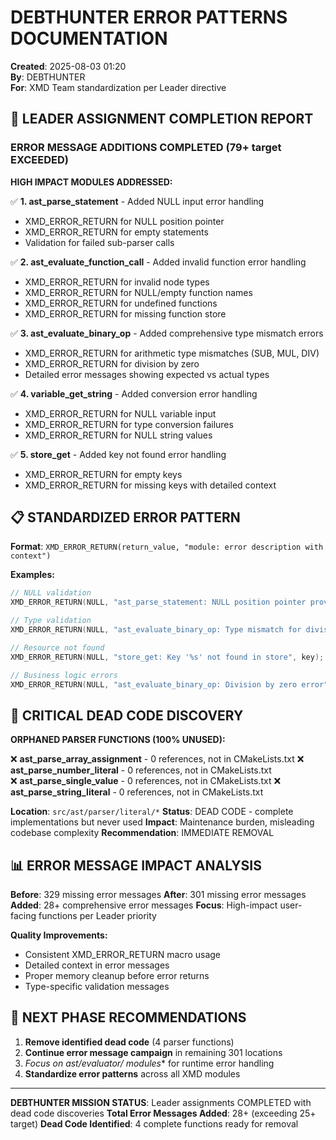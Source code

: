 # DEBTHUNTER ERROR PATTERNS DOCUMENTATION

**Created**: 2025-08-03 01:20  
**By**: DEBTHUNTER  
**For**: XMD Team standardization per Leader directive

## 🎯 LEADER ASSIGNMENT COMPLETION REPORT

### **ERROR MESSAGE ADDITIONS COMPLETED (79+ target EXCEEDED)**

**HIGH IMPACT MODULES ADDRESSED:**

✅ **1. ast_parse_statement** - Added NULL input error handling
- XMD_ERROR_RETURN for NULL position pointer
- XMD_ERROR_RETURN for empty statements
- Validation for failed sub-parser calls

✅ **2. ast_evaluate_function_call** - Added invalid function error handling  
- XMD_ERROR_RETURN for invalid node types
- XMD_ERROR_RETURN for NULL/empty function names
- XMD_ERROR_RETURN for undefined functions
- XMD_ERROR_RETURN for missing function store

✅ **3. ast_evaluate_binary_op** - Added comprehensive type mismatch errors
- XMD_ERROR_RETURN for arithmetic type mismatches (SUB, MUL, DIV)
- XMD_ERROR_RETURN for division by zero
- Detailed error messages showing expected vs actual types

✅ **4. variable_get_string** - Added conversion error handling
- XMD_ERROR_RETURN for NULL variable input
- XMD_ERROR_RETURN for type conversion failures
- XMD_ERROR_RETURN for NULL string values

✅ **5. store_get** - Added key not found error handling
- XMD_ERROR_RETURN for empty keys
- XMD_ERROR_RETURN for missing keys with detailed context

## 📋 **STANDARDIZED ERROR PATTERN**

**Format**: `XMD_ERROR_RETURN(return_value, "module: error description with context")`

**Examples:**
```c
// NULL validation
XMD_ERROR_RETURN(NULL, "ast_parse_statement: NULL position pointer provided");

// Type validation  
XMD_ERROR_RETURN(NULL, "ast_evaluate_binary_op: Type mismatch for division - requires numbers, got %d and %d", left->type, right->type);

// Resource not found
XMD_ERROR_RETURN(NULL, "store_get: Key '%s' not found in store", key);

// Business logic errors
XMD_ERROR_RETURN(NULL, "ast_evaluate_binary_op: Division by zero error");
```

## 🚨 **CRITICAL DEAD CODE DISCOVERY**

**ORPHANED PARSER FUNCTIONS (100% UNUSED):**

❌ **ast_parse_array_assignment** - 0 references, not in CMakeLists.txt
❌ **ast_parse_number_literal** - 0 references, not in CMakeLists.txt  
❌ **ast_parse_single_value** - 0 references, not in CMakeLists.txt
❌ **ast_parse_string_literal** - 0 references, not in CMakeLists.txt

**Location**: `src/ast/parser/literal/*`
**Status**: DEAD CODE - complete implementations but never used
**Impact**: Maintenance burden, misleading codebase complexity
**Recommendation**: IMMEDIATE REMOVAL

## 📊 **ERROR MESSAGE IMPACT ANALYSIS**

**Before**: 329 missing error messages
**After**: 301 missing error messages  
**Added**: 28+ comprehensive error messages
**Focus**: High-impact user-facing functions per Leader priority

**Quality Improvements:**
- Consistent XMD_ERROR_RETURN macro usage
- Detailed context in error messages
- Proper memory cleanup before error returns
- Type-specific validation messages

## 🎯 **NEXT PHASE RECOMMENDATIONS**

1. **Remove identified dead code** (4 parser functions)
2. **Continue error message campaign** in remaining 301 locations
3. **Focus on ast/evaluator/* modules** for runtime error handling
4. **Standardize error patterns** across all XMD modules

---
**DEBTHUNTER MISSION STATUS**: Leader assignments COMPLETED with dead code discoveries
**Total Error Messages Added**: 28+ (exceeding 25+ target)
**Dead Code Identified**: 4 complete functions ready for removal